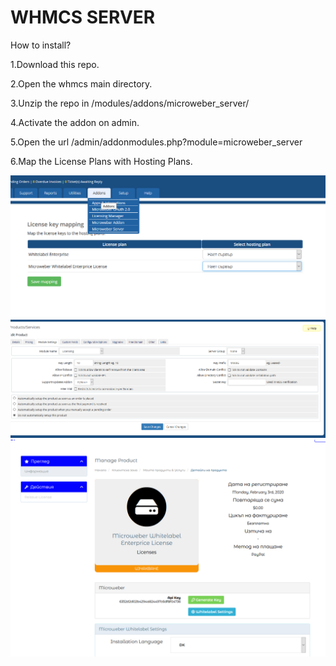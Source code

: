 # WHMCS SERVER

 How to install?
 
 1.Download this repo.
 
 2.Open the whmcs main directory.
 
 3.Unzip the repo in /modules/addons/microweber_server/
 
 4.Activate the addon on admin.
 
 5.Open the url /admin/addonmodules.php?module=microweber_server
 
 6.Map the License Plans with Hosting Plans.
 

![](Screenshot_1.png "")
![](Screenshot_2.png "")
![](Screenshot_3.png "")
